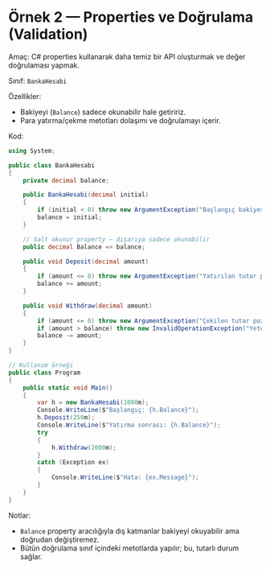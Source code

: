 # Örnek 2 — Properties ve Doğrulama (Validation)

Amaç: C# properties kullanarak daha temiz bir API oluşturmak ve değer doğrulaması yapmak.

Sınıf: `BankaHesabi`

Özellikler:
- Bakiyeyi (`Balance`) sadece okunabilir hale getiririz.
- Para yatırma/çekme metotları dolaşımı ve doğrulamayı içerir.

Kod:

```csharp
using System;

public class BankaHesabi
{
    private decimal balance;

    public BankaHesabi(decimal initial)
    {
        if (initial < 0) throw new ArgumentException("Başlangıç bakiyesi negatif olamaz.");
        balance = initial;
    }

    // Salt okunur property — dışarıya sadece okunabilir
    public decimal Balance => balance;

    public void Deposit(decimal amount)
    {
        if (amount <= 0) throw new ArgumentException("Yatırılan tutar pozitif olmalı.");
        balance += amount;
    }

    public void Withdraw(decimal amount)
    {
        if (amount <= 0) throw new ArgumentException("Çekilen tutar pozitif olmalı.");
        if (amount > balance) throw new InvalidOperationException("Yetersiz bakiye.");
        balance -= amount;
    }
}

// Kullanım örneği
public class Program
{
    public static void Main()
    {
        var h = new BankaHesabi(1000m);
        Console.WriteLine($"Başlangıç: {h.Balance}");
        h.Deposit(250m);
        Console.WriteLine($"Yatırma sonrası: {h.Balance}");
        try
        {
            h.Withdraw(2000m);
        }
        catch (Exception ex)
        {
            Console.WriteLine($"Hata: {ex.Message}");
        }
    }
}
```

Notlar:
- `Balance` property aracılığıyla dış katmanlar bakiyeyi okuyabilir ama doğrudan değiştiremez.
- Bütün doğrulama sınıf içindeki metotlarda yapılır; bu, tutarlı durum sağlar.
